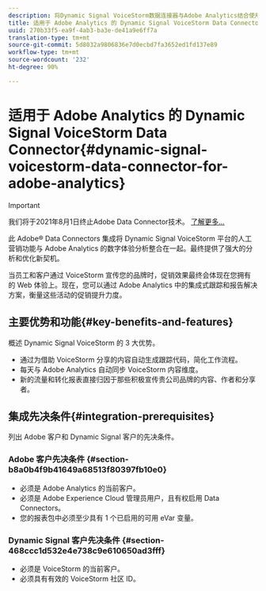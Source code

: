 ```yaml
---
description: 将Dynamic Signal VoiceStorm数据连接器与Adobe Analytics结合使用。
title: 适用于 Adobe Analytics 的 Dynamic Signal VoiceStorm Data Connector
uuid: 270b33f5-ea9f-4ab3-ba3e-de41a9e6ff7a
translation-type: tm+mt
source-git-commit: 5d8032a9806836e7d0ecbd7fa3652ed1fd137e89
workflow-type: tm+mt
source-wordcount: '232'
ht-degree: 90%

---
```



# 适用于 Adobe Analytics 的 Dynamic Signal VoiceStorm Data Connector{#dynamic-signal-voicestorm-data-connector-for-adobe-analytics}

>[!IMPORTANT]
>
>我们将于2021年8月1日终止Adobe Data Connector技术。 [了解更多...](/help/import/data-connectors/data-connectors-eol.md)

此 Adobe® Data Connectors 集成将 Dynamic Signal VoiceStorm 平台的人工营销功能与 Adobe Analytics 的数字体验分析整合在一起。最终提供了强大的分析和优化新契机。

当员工和客户通过 VoiceStorm 宣传您的品牌时，促销效果最终会体现在您拥有的 Web 体验上。现在，您可以通过 Adobe Analytics 中的集成式跟踪和报告解决方案，衡量这些活动的促销提升力度。

## 主要优势和功能{#key-benefits-and-features}

概述 Dynamic Signal VoiceStorm 的 3 大优势。

* 通过为借助 VoiceStorm 分享的内容自动生成跟踪代码，简化工作流程。
* 每天与 Adobe Analytics 自动同步 VoiceStorm 内容维度。
* 新的流量和转化报表直接归因于那些积极宣传贵公司品牌的内容、作者和分享者。

## 集成先决条件{#integration-prerequisites}

列出 Adobe 客户和 Dynamic Signal 客户的先决条件。

### Adobe 客户先决条件 {#section-b8a0b4f9b41649a68513f80397fb10e0}

* 必须是 Adobe Analytics 的当前客户。
* 必须是 Adobe Experience Cloud 管理员用户，且有权启用 Data Connectors。
* 您的报表包中必须至少具有 1 个已启用的可用 eVar 变量。

### Dynamic Signal 客户先决条件 {#section-468ccc1d532e4e738c9e610650ad3fff}

* 必须是 VoiceStorm 的当前客户。
* 必须具有有效的 VoiceStorm 社区 ID。
